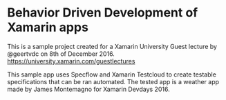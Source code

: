 # Behavior Driven Development of Xamarin apps

This is a sample project created for a Xamarin University Guest lecture by @geertvdc on 8th of December 2016.
https://university.xamarin.com/guestlectures

This sample app uses Specflow and Xamarin Testcloud to create testable specifications that can be ran automated.
The tested app is a weather app made by James Montemagno for Xamarin Devdays 2016.

